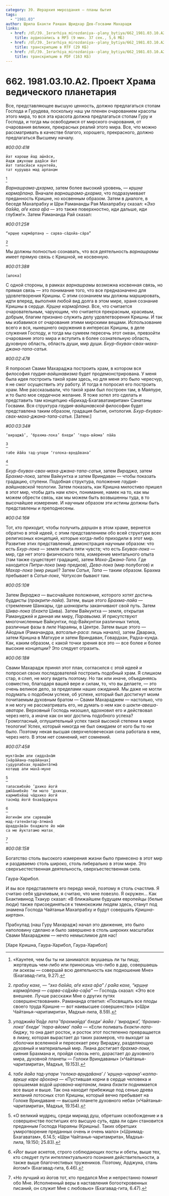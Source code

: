 ```yaml
---
category: 39. Иерархия мироздания — планы бытия
tags:
  - "1981.03"
author: Шрила Бхакти Ракшак Шридхар Дев-Госвами Махарадж
links:
  - href: /dl/39._Ierarhiya_mirozdaniya--plany_bytiya/662_1981.03.10.A2_SridharMj_Proekt_Hrama_vedicheskogo_planetarija.mp3
    title: аудиозапись в MP3 (9 мин. 37 сек., 5,6 МБ)
  - href: /dl/39._Ierarhiya_mirozdaniya--plany_bytiya/662_1981.03.10.A2_SridharMj_Proekt_Hrama_vedicheskogo_planetarija.rtf
    title: транскрипцию в RTF (29 КБ)
  - href: /dl/39._Ierarhiya_mirozdaniya--plany_bytiya/662_1981.03.10.A2_SridharMj_Proekt_Hrama_vedicheskogo_planetarija.pdf
    title: транскрипцию в PDF (163 КБ)
---
```


# 662. 1981.03.10.A2. Проект Храма ведического планетария

Все, представляющее высшую ценность, должно предлагаться стопам Господа и Гурудева, поскольку наш ум пленен очарованием красоты этого мира, то вся эта красота должна предлагаться стопам Гуру и Господа, и тогда мы освободимся от мирского очарования, от очарования великих, прекрасных реалий этого мира. Все, что можно рассматривать в качестве благого, хорошего, прекрасного, должно предлагаться Высшему началу.

*#00:00:41#*

    йат карош̣и йад аш́на̄си,
    йадж джухош̣и дада̄си йат
    йат тапасйаси каунтейа,
    тат куруш̣ва мад арпан̣ам
[^_ftn1]

*Варнашрама-дхарма*, затем более высокий уровень, — *кр̣ш̣н̣е карма̄рпан̣а*. Вначале *варнашрама-дхарма*, что подразумевает преданность Кришне, но косвенным образом. Затем в диалоге, в беседе Махапрабху и Шри Рамананды Рая Махапрабху сказал: «*Эхо ба̄хйа, а̄ге каха а̄ра* — это также поверхностно, иди дальше, иди глубже!». Затем Рамананда Рай сказал:

*#00:01:25#*

    “кр̣ш̣н̣е карма̄рпан̣а — сарва-са̄дхйа-са̄ра”
[^_ftn2]

Мы должны полностью сознавать, что вся деятельность *варнашрамы* имеет прямую связь с Кришной, не косвенную.

*#00:01:38#*

    [шлока]

С одной стороны, в рамках *варнашрамы* возможна косвенная связь, но прямая связь — это понимание того, что все предназначено для удовлетворения Кришны. С этим сознанием мы должны маршировать, идти вперед, выполняя любой вид долга в этом мире, храня сознание Кришны в сердце. *Кр̣ш̣н̣е карма̄рпан̣а*. Все, что считается очаровательным, чарующим, что считается прекрасным, красивым, добрым, благим признано служить делу удовлетворения Кришны. И так мы избавимся от очарования этими мирскими вещами. Использование всего и вся, нынешнего окружения в интересах Кришны, в деле служения Господу, и тогда мы сумеем пересечь этот океан, превзойти очарование этого мира и вступить в более сознательную область, духовную область, область души, мир души. *Бхур-бхувах-свах-маха-джана-тапа-сатья.*

*#00:02:47#*

Я попросил Свами Махараджа построить храм, в котором вся философия *гаудия-вайшнавизма* будет продемонстрирована. У меня была идея построить такой храм здесь, но для меня это было чересчур, я не смог осуществить эту работу. И тогда я попросил его построить храм. Мне рассказывали, что такой храм был построен там, в Маяпуре, и то было мое сердечное желание. Я тоже хотел это сделать и представить там концепцию «Брихад-Бхагаватамритам» Санатаны Госвами. Вся структура *гаудия-вайшнавской* философии будет представлена таким образом, градация бытия, онтология. *Бхур-бхувах-свах-маха-джана-тапа-сатья*. [Затем:]

*#00:03:34#*

    ‘вираджа̄’, ‘брахма-лока’ бхеди’ ‘пара-вйома’ па̄йа
[^_ftn3]

    табе йа̄йа тад-упари ‘голока-вр̣нда̄вана’
[^_ftn4]

*Бхур-бхувах-свах-маха-джана-тапа-сатья*, затем *Вираджа*, затем *Брахма-лока*, затем Вайкунтха и затем Вриндаван — чтобы показать градацию, ступени. Подобная структура, положение *гаудия-вайшнавской* теологии. Затем показать, как Кришна милостиво пришел в этот мир, чтобы дать нам ключ, понимание, намек на то, как мы можем обрести связь, как мы можем быть возвышенны туда, в то высочайшее измерение. И научным образом эти истины должны быть представлены и преподнесены.

*#00:04:16#*

Тот, кто приходит, чтобы получить *даршан* в этом храме, вернется обратно в этой идеей, с этим представлением обо всей структуре всех религиозных концепций, которые когда-либо приходили в этот мир. Развитие этих представлений, демонстрация научным образом: что есть *Бхур-лока* — земля опыта пяти чувств; что есть *Бхувах-лока* — мир, где нет этого физического тела, измерение ментального опыта (там также существует градация), затем *Маха-Джана-Тапа*. Где находится *Питри-лока* (мир предков), *Дева-лока* (мир полубогов) и *Махар-лока* (мир *риши*)? Затем *Сатья*, *Тапа* — таким образом. Брахма пребывает в *Сатья-локе*, *Чатухсан* бывают там.

*#00:05:10#*

Затем *Вираджа* — высочайшее положение, которого хотят достичь буддисты (*пракрити-лайа*). Затем, выше этого *Брахма-лайа* — стремление Шанкары, где *шанкариты* заканчивают свой путь. Затем *Шива-лока* (*бхакта* Шива). Затем Вайкунтха — земля, открытая Рамануджей и данная им миру, *Паравьома*. И присутствуют многочисленные Вайкунтхи, под-Вайкунтхи различных типов, различные фазы в *лиле* Нараяны, в Центре. Затем выше этого — Айодхья (Рамачандра, *ватсалья-раса*: лишь начало), затем Дварака, затем Кришна в Матхуре и затем Вриндаван, Говардхан, Радха-кунда. Как, каким образом, с какой точки зрения все это — все более и более высокие концепции? Это следует отразить.

*#00:06:18#*

Свами Махарадж принял этот план, согласился с этой идеей и попросил своих последователей построить подобный храм. Я слишком стар, я слеп, не могу видеть поэтому. Но так или иначе, объединяясь совместно, благодаря вашей вере и силам, то, что вы делаете, — это очень великое дело, за пределами наших ожиданий. Мы даже не могли подумать о подобном успехе, об успехе, который был достигнут моим почитаемым духовным братом — Свами Махараджем — настолько, что я не могу не рассматривать его, не думать о нем как о *шакти-авеша-аватаре*. Верховный Господь низошел, вдохновил его и действовал через него, а иначе как он мог достичь подобного успеха? Громогласный, оглушительный успех такой высокой степени в мире теологии! Успех, который никогда не был ожидаем от кого бы то ни было. Поэтому некая высшая сверхчеловеческая сила работала в нем, через него. В этом нет сомнений, нет сомнений.

*#00:07:45#*

    мукта̄на̄м апи сиддха̄на̄м̇
    [на̄ра̄йан̣а-пара̄йан̣ах̣]
    судурлабхах̣ праш́а̄нта̄тма̄
    кот̣иш̣в апи маха̄-муне
[^_ftn5]

    тапасвибхйо ’дхико йогӣ
    джн̃а̄нибхйо ’пи мато ’дхиках̣
    кармибхйаш́ ча̄дхико йогӣ
    тасма̄д йогӣ бхава̄рджуна
[^_ftn6]

    йогина̄м апи сарвеш̣а̄м̇
    мад-гатена̄нтар-а̄тмана̄
    ш́раддха̄ва̄н бхаджате йо ма̄м̇
    са ме йуктатамо матах̣
[^_ftn7]

*#00:08:15#*

Богатство столь высокого измерения жизни было принесено в этот мир и раздаваемо столь широко, столь либерально в этом мире. Это сверхъестественная деятельность, сверхъестественная сила.

Гаура-Харибол.

И вы все представляете его передо мной, поэтому я столь счастлив. Я считаю себя удачливым, я считаю, что мне повезло. Я окружен… Как Бхактивинод Тхакур сказал: «В ближайшем будущем европейцы (белые люди) также присоединяться к темнокожим людям здесь, станут под знамена Господа Чайтаньи Махапрабху и будут совершать *Кришна-киртан*».

Прабхупад (наш Гуру Махарадж) начал это движение, это было наполовину сделано и было завершено в столь широких масштабах Свами Махараджем — нечто немыслимое для нас!

[Харе Кришна, Гаура-Харибол, Гаура-Харибол]



[^_ftn1]: «Каунтея, чем бы ты ни занимался: вкушаешь ли ты пищу, жертвуешь чем-либо или приносишь что-либо в дар, совершаешь ли аскезы — совершай всю деятельность как подношение Мне» (Бхагавад-гита, 9.27).

[^_ftn2]: *прабху кахе, — “эхо ба̄хйа, а̄ге каха а̄ра” / ра̄йа кахе, “кр̣ш̣н̣е карма̄рпан̣а — сарва-са̄дхйа-са̄ра”* — Господь сказал: «Это все внешнее. Лучше расскажи Мне о других путях совершенствования». Рамананда ответил: «Посвящать все плоды своего труда Кришне — вот наивысшее совершенство» («Шри Чайтанья-чаритамрита», Мадхья-лила, 8.59).

[^_ftn3]: *упаджийа̄ ба̄д̣е лата̄ ‘брахма̄н̣д̣а’ бхеди’ йа̄йа / ‘вираджа̄’, ‘брахма-лока’ бхеди’ ‘пара-вйома’ па̄йа* — «Если поливать *бхакти-лата-биджу*, то она дает росток, и росток этот постепенно превращается в лиану, которая вырастает до таких размеров, что выходит за оболочки вселенной и пересекает реку Вираджу, разделяющую духовный и материальный мир. Лиана достигает *брахма-локи*, сияния Брахмана и, пройдя сквозь него, дорастает до духовного мира, духовной планеты — Голоки Вриндаваны» («Чайтанья-чаритамрита», Мадхья, 19.153).

[^_ftn4]: *табе йа̄йа тад-упари ‘голока-вр̣нда̄вана’ / ‘кр̣ш̣н̣а-чаран̣а’-калпа-вр̣кш̣е каре а̄рохан̣а* — «Пустившая корни в сердце человека и орошаемая водой *шравана-киртанам*, лиана *бхакти* поднимается все выше и выше. Так она находит прибежище под сенью древа желаний лотосных стоп Кришны, который вечно пребывает на Голоке Вриндаване — высшей планете духовного неба» («Чайтанья-чаритамрита», Мадхья, 19.154).

[^_ftn5]: «О великий мудрец, среди мириад душ, обретших освобождение и в совершенстве постигших его высшую суть, едва ли один становится преданным Господа Нараяны (Кришны). Таких обретших умиротворение преданных очень и очень мало» («Шримад-Бхагаватам», 6.14.5; «Шри Чайтанья-чаритамрита», Мадхья-лила, 19.150; 25.83).

[^_ftn6]: «Йог выше аскетов, строго соблюдающих посты и обеты, выше тех, кто следует пути интеллектуального познания действительности, а также выше благочестивых тружеников. Поэтому, Арджуна, стань йогом!» (Бхагавад-гита, 6.46).

[^_ftn7]: «Но лучший из йогов тот, кто предался Мне и непрестанно помнит обо Мне. Исполненный веры в наставления богооткровенных писаний, он служит Мне с любовью» (Бхагавад-гита, 6.47).

